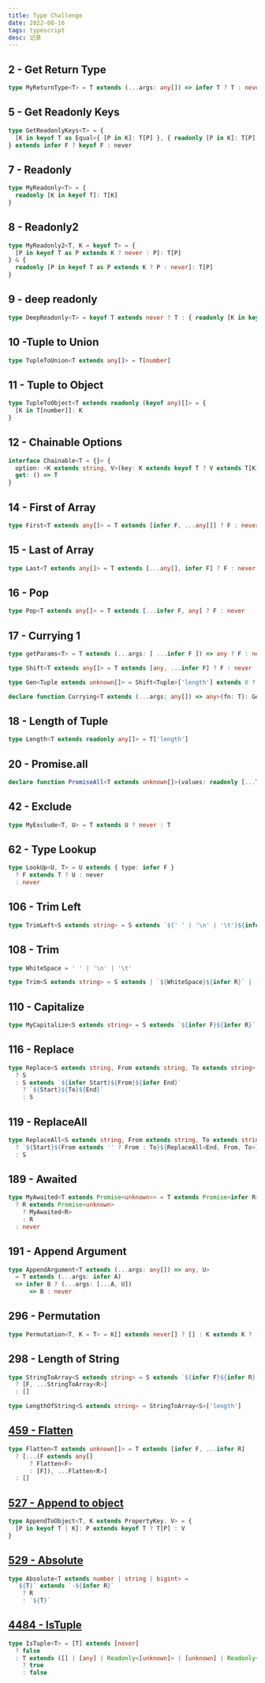 ```yaml
---
title: Type Challenge
date: 2022-08-16
tags: typescript
desc: 记录
---
```


## 2 - Get Return Type
```ts
type MyReturnType<T> = T extends (...args: any[]) => infer T ? T : never
```

## 5 - Get Readonly Keys
```ts
type GetReadonlyKeys<T> = {
  [K in keyof T as Equal<{ [P in K]: T[P] }, { readonly [P in K]: T[P] }> extends true ? K : never]: T[K]
} extends infer F ? keyof F : never
```

## 7 - Readonly
```ts
type MyReadonly<T> = {
  readonly [K in keyof T]: T[K]
}
```

## 8 - Readonly2
```ts 
type MyReadonly2<T, K = keyof T> = {
  [P in keyof T as P extends K ? never : P]: T[P]
} & {
  readonly [P in keyof T as P extends K ? P : never]: T[P]
}
```

## 9 - deep readonly
``` ts
type DeepReadonly<T> = keyof T extends never ? T : { readonly [K in keyof T]: DeepReadonly<T[K]> }
```

## 10 -Tuple to Union
```ts
type TupleToUnion<T extends any[]> = T[number]
```

## 11 - Tuple to Object
```ts
type TupleToObject<T extends readonly (keyof any)[]> = {
  [K in T[number]]: K
}
```

## 12 - Chainable Options
```ts
interface Chainable<T = {}> {
  option: <K extends string, V>(key: K extends keyof T ? V extends T[K] ? never : K : K, value: V) => Chainable<Omit<T, K> & Record<K, V>>
  get: () => T
}
```

## 14 - First of Array
```ts 
type First<T extends any[]> = T extends [infer F, ...any[]] ? F : never
```

## 15 - Last of Array
```ts 
type Last<T extends any[]> = T extends [...any[], infer F] ? F : never
```

## 16 - Pop
```ts 
type Pop<T extends any[]> = T extends [...infer F, any] ? F : never
```

## 17 - Currying 1
```ts 
type getParams<T> = T extends (...args: [ ...infer F ]) => any ? F : never

type Shift<T extends any[]> = T extends [any, ...infer F] ? F : never

type Gen<Tuple extends unknown[]> = Shift<Tuple>['length'] extends 0 ? (a: Tuple[0]) => true : (a: Tuple[0]) => Gen<Shift<Tuple>>

declare function Currying<T extends (...args: any[]) => any>(fn: T): Gen<getParams<T>>
```

## 18 - Length of Tuple
```ts
type Length<T extends readonly any[]> = T['length']
```

## 20 - Promise.all
```ts 
declare function PromiseAll<T extends unknown[]>(values: readonly [...T]): Promise<{ [ P in keyof T]: T[P] extends Promise<infer R> ? R : T[P] }>
```

## 42 - Exclude
```ts
type MyExclude<T, U> = T extends U ? never : T
```

## 62 - Type Lookup
```ts
type LookUp<U, T> = U extends { type: infer F }
  ? F extends T ? U : never
  : never
```

## 106 - Trim Left
```ts
type TrimLeft<S extends string> = S extends `${' ' | '\n' | '\t'}${infer R}` ? TrimLeft<R> : S
```

## 108 - Trim
```ts 
type WhiteSpace = ' ' | '\n' | '\t'

type Trim<S extends string> = S extends | `${WhiteSpace}${infer R}` | `${infer R}${WhiteSpace}` ? Trim<R> : S
```

## 110 - Capitalize
```ts 
type MyCapitalize<S extends string> = S extends `${infer F}${infer R}` ? `${Uppercase<F>}${R}` : S
```

## 116 - Replace
```ts
type Replace<S extends string, From extends string, To extends string> = From extends ''
  ? S
  : S extends `${infer Start}${From}${infer End}`
    ? `${Start}${To}${End}`
    : S
```

## 119 - ReplaceAll
```ts 
type ReplaceAll<S extends string, From extends string, To extends string> = S extends `${infer Start}${From}${infer End}`
  ? `${Start}${From extends '' ? From : To}${ReplaceAll<End, From, To>}`
  : S
```

## 189 - Awaited
```ts
type MyAwaited<T extends Promise<unknown>> = T extends Promise<infer R>
  ? R extends Promise<unknown>
    ? MyAwaited<R>
    : R
  : never
```

## 191 - Append Argument
```ts
type AppendArgument<T extends (...args: any[]) => any, U>
  = T extends (...args: infer A)
  => infer B ? (...args: [...A, U])
      => B : never
```

## 296 - Permutation
```ts
type Permutation<T, K = T> = K[] extends never[] ? [] : K extends K ? [K, ...Permutation<Exclude<T, K>>] : never
```

## 298 - Length of String
```ts
type StringToArray<S extends string> = S extends `${infer F}${infer R}`
  ? [F, ...StringToArray<R>]
  : []

type LengthOfString<S extends string> = StringToArray<S>['length']
```

## [459 - Flatten](https://github.com/type-challenges/type-challenges/issues?q=is%3Aissue+Flatten+is%3Aopen)
```ts
type Flatten<T extends unknown[]> = T extends [infer F, ...infer R]
  ? [...(F extends any[]
      ? Flatten<F>
      : [F]), ...Flatten<R>]
  : []
```

## [527 - Append to object](https://github.com/type-challenges/type-challenges/issues?q=is%3Aissue+Append%20to%20object+is%3Aopen)
```ts
type AppendToObject<T, K extends PropertyKey, V> = {
  [P in keyof T | K]: P extends keyof T ? T[P] : V
}
```

## [529 - Absolute](https://github.com/type-challenges/type-challenges/issues?q=is%3Aissue+Absolute+is%3Aopen)
```ts
type Absolute<T extends number | string | bigint> =
  `${T}` extends `-${infer R}`
    ? R
    : `${T}`
```
## [4484 - IsTuple](https://github.com/type-challenges/type-challenges/issues?q=label%3A4484+label%3Aanswer)
```ts
type IsTuple<T> = [T] extends [never]
  ? false
  : T extends ([] | [any] | Readonly<[unknown]> | [unknown] | Readonly<[any]>)
    ? true
    : false
```
